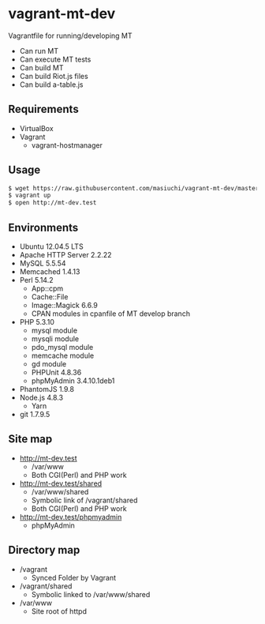 # vagrant-mt-dev
Vagrantfile for running/developing MT

* Can run MT
* Can execute MT tests
* Can build MT
* Can build Riot.js files
* Can build a-table.js

## Requirements
* VirtualBox
* Vagrant
  * vagrant-hostmanager

## Usage
```bash
$ wget https://raw.githubusercontent.com/masiuchi/vagrant-mt-dev/master/Vagrantfile
$ vagrant up
$ open http://mt-dev.test
```

## Environments
* Ubuntu 12.04.5 LTS
* Apache HTTP Server 2.2.22
* MySQL 5.5.54
* Memcached 1.4.13
* Perl 5.14.2
  * App::cpm
  * Cache::File
  * Image::Magick 6.6.9
  * CPAN modules in cpanfile of MT develop branch
* PHP 5.3.10
  * mysql module
  * mysqli module
  * pdo_mysql module
  * memcache module
  * gd module
  * PHPUnit 4.8.36
  * phpMyAdmin 3.4.10.1deb1
* PhantomJS 1.9.8
* Node.js 4.8.3
  * Yarn
* git 1.7.9.5

## Site map
* http://mt-dev.test
  * /var/www
  * Both CGI(Perl) and PHP work
* http://mt-dev.test/shared
  * /var/www/shared
  * Symbolic link of /vagrant/shared
  * Both CGI(Perl) and PHP work
* http://mt-dev.test/phpmyadmin
  * phpMyAdmin

## Directory map
* /vagrant
  * Synced Folder by Vagrant
* /vagrant/shared
  * Symbolic linked to /var/www/shared
* /var/www
  * Site root of httpd

